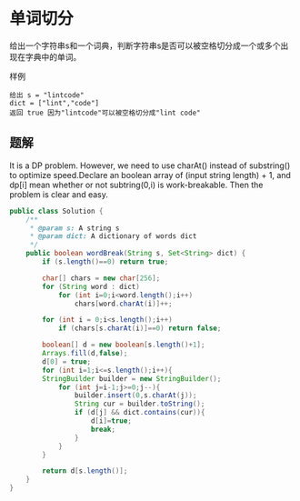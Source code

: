 # 单词切分

给出一个字符串s和一个词典，判断字符串s是否可以被空格切分成一个或多个出现在字典中的单词。

样例

    给出 s = "lintcode"
    dict = ["lint","code"]
    返回 true 因为"lintcode"可以被空格切分成"lint code"

## 题解

It is a DP problem. However, we need to use charAt() instead of substring() to optimize speed.Declare an boolean array of (input string length) + 1, and dp[i] mean whether or not subtring(0,i) is work-breakable. Then the problem is clear and easy.

```java
public class Solution {
    /**
     * @param s: A string s
     * @param dict: A dictionary of words dict
     */
    public boolean wordBreak(String s, Set<String> dict) {
        if (s.length()==0) return true;

        char[] chars = new char[256];
        for (String word : dict)
            for (int i=0;i<word.length();i++)
                chars[word.charAt(i)]++;

        for (int i = 0;i<s.length();i++)
            if (chars[s.charAt(i)]==0) return false;

        boolean[] d = new boolean[s.length()+1];
        Arrays.fill(d,false);
        d[0] = true;
        for (int i=1;i<=s.length();i++){
        StringBuilder builder = new StringBuilder();
            for (int j=i-1;j>=0;j--){
                builder.insert(0,s.charAt(j));
                String cur = builder.toString();
                if (d[j] && dict.contains(cur)){
                    d[i]=true;
                    break;
                }
            }
        }

        return d[s.length()];
    }
}

```

